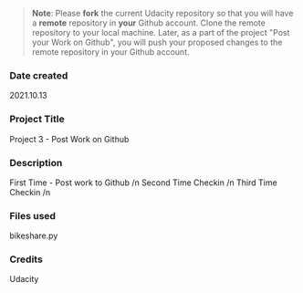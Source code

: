 >**Note**: Please **fork** the current Udacity repository so that you will have a **remote** repository in **your** Github account. Clone the remote repository to your local machine. Later, as a part of the project "Post your Work on Github", you will push your proposed changes to the remote repository in your Github account.

### Date created
2021.10.13

### Project Title
Project 3 - Post Work on Github

### Description
First Time - Post work to Github /n
Second Time Checkin /n
Third Time Checkin /n

### Files used
bikeshare.py

### Credits
Udacity

